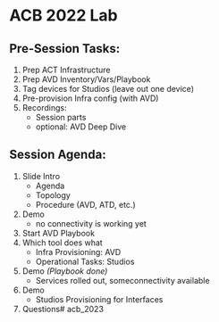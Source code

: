 # ACB 2022 Lab

## Pre-Session Tasks:
1. Prep ACT Infrastructure
2. Prep AVD Inventory/Vars/Playbook
3. Tag devices for Studios (leave out one device)
4. Pre-provision Infra config (with AVD)
5. Recordings:
    - Session parts
    - optional: AVD Deep Dive

## Session Agenda:
1. Slide Intro
    - Agenda
    - Topology
    - Procedure (AVD, ATD, etc.)
2. Demo
    - no connectivity is working yet
3. Start AVD Playbook
4. Which tool does what
    - Infra Provisioning: AVD
    - Operational Tasks: Studios
5. Demo *(Playbook done)*
    - Services rolled out, someconnectivity available
6. Demo
    - Studios Provisioning for Interfaces
7. Questions# acb_2023
